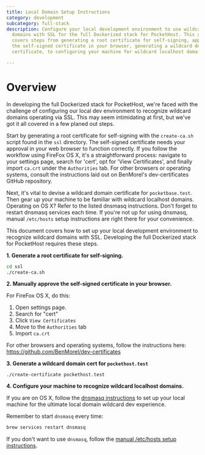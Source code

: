 ```yaml
---
title: Local Domain Setup Instructions
category: development
subcategory: full-stack
description: Configure your local development environment to use wildcard
  domains with SSL for the full Dockerized stack for PocketHost. This guide
  covers steps from generating a root certificate for self-signing, approving
  the self-signed certificate in your browser, generating a wildcard domain
  certificate, to configuring your machine for wildcard localhost domains.

---
```


# Overview

In developing the full Dockerized stack for PocketHost, we're faced with the challenge of configuring our local dev environment to recognize wildcard domains operating via SSL. This may seem intimidating at first, but we've got it all covered in a few planed out steps. 

Start by generating a root certificate for self-signing with the `create-ca.sh` script found in the `ssl` directory. The self-signed certificate needs your approval in your web browser to function correctly. If you follow the workflow using FireFox OS X, it's a straightforward process: navigate to your settings page, search for 'cert', opt for 'View Certificates', and finally import `ca.crt` under the `Authorities` tab. For other browsers or operating systems, consult the instructions laid out on BenMorel's dev-certificates GitHub repository.

Next, it's vital to devise a wildcard domain certificate for `pocketbase.test`. Then gear up your machine to be familiar with wildcard localhost domains. Operating on OS X? Refer to the listed dnsmasq instructions. Don't forget to restart dnsmasq services each time. If you're not up for using dnsmasq, manual `/etc/hosts` setup instructions are right there for your convenience.


This document covers how to set up your local development environment to recognize wildcard domains with SSL. Developing the full Dockerized stack for PocketHost requires these steps.

**1. Generate a root certificate for self-signing.**

```bash
cd ssl
./create-ca.sh
```

**2. Manually approve the self-signed certificate in your browser.**

For FireFox OS X, do this:

1. Open settings page.
2. Search for "cert"
3. Click `View Certificates`
4. Move to the `Authorities` tab
5. Import `ca.crt`

For other browsers and operating systems, follow the instructions here: https://github.com/BenMorel/dev-certificates

**3. Generate a wildcard domain cert for `pockethost.test`**

```
./create-certificate pockethost.test
```

**4. Configure your machine to recognize wildcard localhost domains.**

If you are on OS X, follow the [dnsmasq instructions](/docs/development/full-stack/dnsmasq/) to set up your local machine for the ultimate local domain wildcard dev experience.

Remember to start `dnsmasq` every time:

```bash
brew services restart dnsmasq
```

If you don't want to use `dnsmasq`, follow the [manual /etc/hosts setup instructions](/docs/development/full-stack/etc_hosts/).
